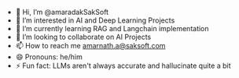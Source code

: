 - 👋 Hi, I’m @amaradakSakSoft
- 👀 I’m interested in AI and Deep Learning Projects
- 🌱 I’m currently learning RAG and Langchain implementation
- 💞️ I’m looking to collaborate on AI Projects
- 📫 How to reach me amarnath.a@saksoft.com
- 😄 Pronouns: he/him
- ⚡ Fun fact: LLMs aren't always accurate and hallucinate quite a bit

<!---
amaradakSakSoft/amaradakSakSoft is a ✨ special ✨ repository because its `README.md` (this file) appears on your GitHub profile.
You can click the Preview link to take a look at your changes.
--->
